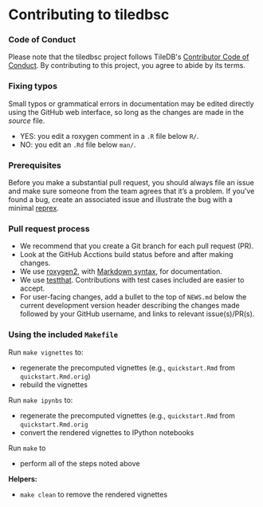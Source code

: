 # Contributing to tiledbsc

### Code of Conduct

Please note that the tiledbsc project follows TileDB's [Contributor Code of Conduct](https://github.com/TileDB-Inc/TileDB/blob/dev/CODE_OF_CONDUCT.md). By contributing to this project, you agree to abide by its terms.

### Fixing typos

Small typos or grammatical errors in documentation may be edited directly using
the GitHub web interface, so long as the changes are made in the _source_ file.

* YES: you edit a roxygen comment in a `.R` file below `R/`.
* NO: you edit an `.Rd` file below `man/`.

### Prerequisites

Before you make a substantial pull request, you should always file an issue and
make sure someone from the team agrees that it’s a problem. If you’ve found a
bug, create an associated issue and illustrate the bug with a minimal
[reprex](https://www.tidyverse.org/help/#reprex).

### Pull request process

* We recommend that you create a Git branch for each pull request (PR).
* Look at the GitHub Acctions build status before and after making changes.
* We use [roxygen2](https://cran.r-project.org/package=roxygen2), with
[Markdown syntax](https://cran.r-project.org/web/packages/roxygen2/vignettes/markdown.html),
for documentation.
* We use [testthat](https://cran.r-project.org/package=testthat). Contributions
with test cases included are easier to accept.
* For user-facing changes, add a bullet to the top of `NEWS.md` below the
current development version header describing the changes made followed by your
GitHub username, and links to relevant issue(s)/PR(s).

### Using the included `Makefile`

Run `make vignettes` to:

* regenerate the precomputed vignettes (e.g., `quickstart.Rmd` from `quickstart.Rmd.orig`)
* rebuild the vignettes

Run `make ipynbs` to:

* regenerate the precomputed vignettes (e.g., `quickstart.Rmd` from `quickstart.Rmd.orig`
* convert the rendered vignettes to IPython notebooks

Run `make` to
* perform all of the steps noted above

**Helpers:**

* `make clean` to remove the rendered vignettes
